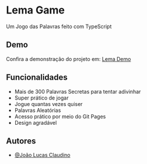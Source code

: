 # Lema Game

Um Jogo das Palavras feito com TypeScript

## Demo

Confira a demonstração do projeto em: [Lema Demo](https://ljoaolucasl.github.io/lema-game-ts/)

## Funcionalidades

- Mais de 300 Palavras Secretas para tentar adivinhar
- Super prático de jogar
- Jogue quantas vezes quiser
- Palavras Aleatórias
- Acesso prático por meio do Git Pages
- Design agradável

## Autores

- [@João Lucas Claudino](https://github.com/ljoaolucasl)
